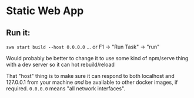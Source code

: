 # Static Web App

## Run it:
`swa start build --host 0.0.0.0`
... or F1 -> "Run Task" -> "run"

Would probably be better to change it to use some kind of npm/serve thing with a dev server so it can hot rebuild/reload

That "host" thing is to make sure it can respond to both localhost and 127.0.0.1 from your machine *and* be available to other docker images, if required. `0.0.0.0` means "all network interfaces".